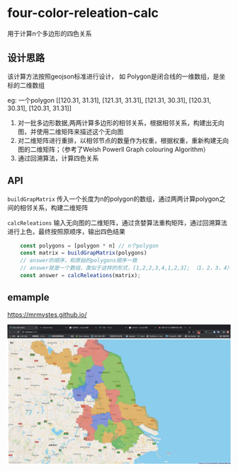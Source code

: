 # four-color-releation-calc
用于计算n个多边形的四色关系


## 设计思路
该计算方法按照geojson标准进行设计， 如 Polygon是闭合线的一维数组，是坐标的二维数组

eg: 一个polygon [[120.31, 31.31], [121.31, 31.31], [121.31, 30.31], [120.31, 30.31], [120.31, 31.31]]
1. 对一批多边形数据,两两计算多边形的相邻关系，根据相邻关系，构建出无向图，并使用二维矩阵来描述这个无向图
2. 对二维矩阵进行重排，以相邻节点的数量作为权重，根据权重，重新构建无向图的二维矩阵；（参考了Welsh Powerll Graph colouring Algorithm）
3. 通过回溯算法，计算四色关系

## API

`buildGrapMatrix` 传入一个长度为n的polygon的数组，通过两两计算polygon之间的相邻关系，构建二维矩阵

`calcReleations` 输入无向图的二维矩阵，通过贪婪算法重构矩阵，通过回溯算法进行上色，最终按照原顺序，输出四色结果

```javascript
    const polygons = [polygon * n] // n个polygon
    const matrix = buildGrapMatrix(polygons)
    // answer的顺序，和原始的polygons顺序一致
    // answer就是一个数组，类似于这样的形式，[1,2,2,3,4,1,2,3]; （1，2，3，4）代表上色的次序
    const answer = calcReleations(matrix);
```
## emample

https://mrmystes.github.io/

![](/assets/example.png)